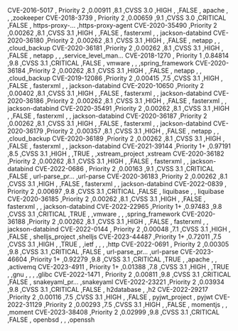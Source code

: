 CVE-2016-5017 , Priority 2 ,0.00911 ,8.1 ,CVSS 3.0 ,HIGH , ,FALSE , apache , , ,zookeeper
CVE-2018-3739 , Priority 2 ,0.00659 ,9.1 ,CVSS 3.0 ,CRITICAL ,FALSE , https-proxy-... ,https-proxy-agent
CVE-2020-35490 ,Priority 2 ,0.00262 ,8.1 ,CVSS 3.1 ,HIGH , ,FALSE , fasterxml , , jackson-databind
CVE-2020-36180 ,Priority 2 ,0.00262 ,8.1 ,CVSS 3.1 ,HIGH , ,FALSE , netapp , , ,cloud_backup
CVE-2020-36181 ,Priority 2 ,0.00262 ,8.1 ,CVSS 3.1 ,HIGH , ,FALSE , netapp , , ,service_level_man...
CVE-2018-1270 , Priority 1 ,0.84814 ,9.8 ,CVSS 3.1 ,CRITICAL ,FALSE , vmware , , ,spring_framework
CVE-2020-36184 ,Priority 2 ,0.00262 ,8.1 ,CVSS 3.1 ,HIGH , ,FALSE , netapp , , ,cloud_backup
CVE-2019-12086 ,Priority 2 ,0.00415 ,7.5 ,CVSS 3.1 ,HIGH , ,FALSE , fasterxml , , jackson-databind
CVE-2020-10650 ,Priority 2 ,0.00402 ,8.1 ,CVSS 3.1 ,HIGH , ,FALSE , fasterxml , , jackson-databind
CVE-2020-36186 ,Priority 2 ,0.00262 ,8.1 ,CVSS 3.1 ,HIGH , ,FALSE , fasterxml , , jackson-databind
CVE-2020-35491 ,Priority 2 ,0.00262 ,8.1 ,CVSS 3.1 ,HIGH , ,FALSE , fasterxml , , jackson-databind
CVE-2020-36187 ,Priority 2 ,0.00262 ,8.1 ,CVSS 3.1 ,HIGH , ,FALSE , fasterxml , , jackson-databind
CVE-2020-36179 ,Priority 2 ,0.00357 ,8.1 ,CVSS 3.1 ,HIGH , ,FALSE , netapp , , ,cloud_backup
CVE-2020-36189 ,Priority 2 ,0.00262 ,8.1 ,CVSS 3.1 ,HIGH , ,FALSE , fasterxml , , jackson-databind
CVE-2021-39144 ,Priority 1+ ,0.97191 ,8.5 ,CVSS 3.1 ,HIGH , ,TRUE , ,xstream_project ,xstream
CVE-2020-36182 ,Priority 2 ,0.00262 ,8.1 ,CVSS 3.1 ,HIGH , ,FALSE , fasterxml , , jackson-databind
CVE-2022-0686 , Priority 2 ,0.00163 ,9.1 ,CVSS 3.1 ,CRITICAL ,FALSE , url-parse_pr... ,url-parse
CVE-2020-36183 ,Priority 2 ,0.00262 ,8.1 ,CVSS 3.1 ,HIGH , ,FALSE , fasterxml , , jackson-databind
CVE-2022-0839 , Priority 2 ,0.00697 ,9.8 ,CVSS 3.1 ,CRITICAL ,FALSE , liquibase , , liquibase
CVE-2020-36185 ,Priority 2 ,0.00262 ,8.1 ,CVSS 3.1 ,HIGH , ,FALSE , fasterxml , , jackson-databind
CVE-2022-22965 ,Priority 1+ ,0.97483 ,9.8 ,CVSS 3.1 ,CRITICAL ,TRUE , ,vmware , , ,spring_framework
CVE-2020-36188 ,Priority 2 ,0.00262 ,8.1 ,CVSS 3.1 ,HIGH , ,FALSE , fasterxml , , jackson-databind
CVE-2022-0144 , Priority 2 ,0.00048 ,7.1 ,CVSS 3.1 ,HIGH , ,FALSE , shelljs_project ,shelljs
CVE-2023-44487 ,Priority 1+ ,0.72011 ,7.5 ,CVSS 3.1 ,HIGH , ,TRUE , ,ietf , , , ,http
CVE-2022-0691 , Priority 2 ,0.00305 ,9.8 ,CVSS 3.1 ,CRITICAL ,FALSE , url-parse_pr... ,url-parse
CVE-2023-46604 ,Priority 1+ ,0.92279 ,9.8 ,CVSS 3.1 ,CRITICAL ,TRUE , ,apache , , ,activemq
CVE-2023-4911 , Priority 1+ ,0.01388 ,7.8 ,CVSS 3.1 ,HIGH , ,TRUE , ,gnu , , , ,glibc
CVE-2022-1471 , Priority 2 ,0.00811 ,9.8 ,CVSS 3.1 ,CRITICAL ,FALSE , snakeyaml_pr... ,snakeyaml
CVE-2022-23221 ,Priority 2 ,0.03934 ,9.8 ,CVSS 3.1 ,CRITICAL ,FALSE , h2database , ,h2
CVE-2022-29217 ,Priority 2 ,0.00116 ,7.5 ,CVSS 3.1 ,HIGH , ,FALSE , pyjwt_project , pyjwt
CVE-2022-31129 ,Priority 2 ,0.00293 ,7.5 ,CVSS 3.1 ,HIGH , ,FALSE , momentjs , , ,moment
CVE-2023-38408 ,Priority 2 ,0.02999 ,9.8 ,CVSS 3.1 ,CRITICAL ,FALSE , openbsd , , ,openssh
